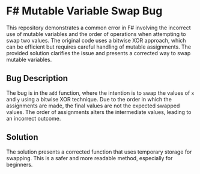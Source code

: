# F# Mutable Variable Swap Bug

This repository demonstrates a common error in F# involving the incorrect use of mutable variables and the order of operations when attempting to swap two values. The original code uses a bitwise XOR approach, which can be efficient but requires careful handling of mutable assignments. The provided solution clarifies the issue and presents a corrected way to swap mutable variables.

## Bug Description
The bug is in the `add` function, where the intention is to swap the values of `x` and `y` using a bitwise XOR technique. Due to the order in which the assignments are made, the final values are not the expected swapped values. The order of assignments alters the intermediate values, leading to an incorrect outcome. 

## Solution
The solution presents a corrected function that uses temporary storage for swapping. This is a safer and more readable method, especially for beginners.
